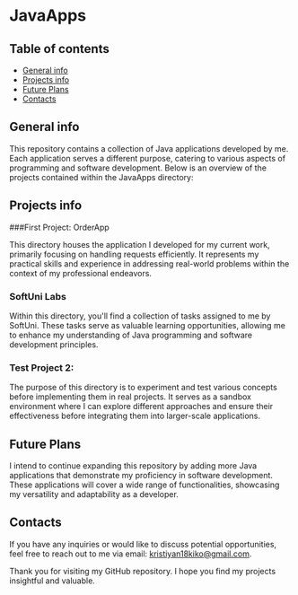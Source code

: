 # JavaApps
## Table of contents
* [General info](#general-info)
* [Projects info](#projects-info)
* [Future Plans](#future-plans)
* [Contacts](#contacts)

## General info
 This repository contains a collection of Java applications developed by me. Each application serves a different purpose, catering to various aspects of programming and software development. Below is an overview of the projects contained within the JavaApps directory:

## Projects info
###First Project: OrderApp

This directory houses the application I developed for my current work, primarily focusing on handling requests efficiently. It represents my practical skills and experience in addressing real-world problems within the context of my professional endeavors.

### SoftUni Labs

Within this directory, you'll find a collection of tasks assigned to me by SoftUni. These tasks serve as valuable learning opportunities, allowing me to enhance my understanding of Java programming and software development principles.

### Test Project 2:

The purpose of this directory is to experiment and test various concepts before implementing them in real projects. It serves as a sandbox environment where I can explore different approaches and ensure their effectiveness before integrating them into larger-scale applications.

## Future Plans
I intend to continue expanding this repository by adding more Java applications that demonstrate my proficiency in software development. These applications will cover a wide range of functionalities, showcasing my versatility and adaptability as a developer.

## Contacts 
If you have any inquiries or would like to discuss potential opportunities, feel free to reach out to me via email: kristiyan18kiko@gmail.com.

Thank you for visiting my GitHub repository. I hope you find my projects insightful and valuable.
